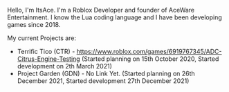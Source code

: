 Hello, I'm ItsAce. I'm a Roblox Developer and founder of AceWare Entertainment.
I know the Lua coding language and I have been developing games since 2018.

My current Projects are:
- Terrific Tico (CTR) - https://www.roblox.com/games/6919767345/ADC-Citrus-Engine-Testing (Started planning on 15th October 2020, Started development on 2th March 2021)
- Project Garden (GDN) - No Link Yet. (Started planning on 26th December 2021, Started development 27th December 2021)

<!---
ItsAce07/ItsAce07 is a ✨ special ✨ repository because its `README.md` (this file) appears on your GitHub profile.
You can click the Preview link to take a look at your changes.
--->
